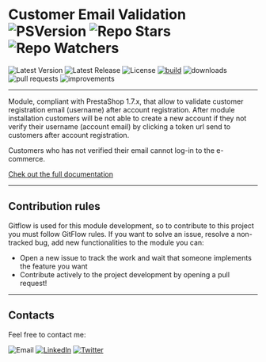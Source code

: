 # Customer Email Validation ![PSVersion](https://img.shields.io/badge/-1.7.x-informational?style=flat&logo=PrestaShop) ![Repo Stars](https://img.shields.io/github/stars/CastoGraziano/customer_email_validation) ![Repo Watchers](https://img.shields.io/github/watchers/CastoGraziano/customer_email_validation)

![Latest Version](https://img.shields.io/github/v/release/CastoGraziano/customer_email_validation?label=Version) ![Latest Release](https://img.shields.io/github/release-date/CastoGraziano/customer_email_validation?label=Latest%20Release)  ![License](https://img.shields.io/github/license/CastoGraziano/customer_email_validation) [![build](https://github.com/CastoGraziano/customer_email_validation/actions/workflows/build-release.yml/badge.svg)](https://github.com/CastoGraziano/customer_email_validation/actions/workflows/build-release.yml) ![downloads](https://img.shields.io/github/downloads/CastoGraziano/customer_email_validation/total?label=Downloads) ![pull requests](https://img.shields.io/github/issues-pr-raw/CastoGraziano/customer_email_validation?label=Open%20Pull%20Requests) ![improvements](https://img.shields.io/github/issues/CastoGraziano/customer_email_validation/improvements?label=Improvements)

---

Module, compliant with PrestaShop 1.7.x, that allow to validate customer registration email (username) after account registration.
After module installation customers will be not able to create a new account if they not verify their username (account email) by clicking a token url send to customers after account registration.

Customers who has not verified their email cannot log-in to the e-commerce.

[Chek out the full documentation](https://castograziano.github.io/customer_email_validation/)

---

## Contribution rules

Gitflow is used for this module development, so to contribute to this project you must follow GitFlow rules.
If you want to solve an issue, resolve a non-tracked bug, add new functionalities to the module you can:

- Open a new issue to track the work and wait that someone implements the feature you want
- Contribute actively to the project development by opening a pull request!

---

## Contacts



Feel free to contact me:

![Email](https://img.shields.io/badge/Email-graziano.casto@outlook.com-informational?style=flat&logo=Mail.ru)
[![LinkedIn](https://img.shields.io/badge/LinkedIn-Casto%20Graziano-informational?style=flat&logo=LinkedIn)](www.linkedin.com/in/graziano-casto-503b6817a)
[![Twitter](https://img.shields.io/badge/Twitter-@grazdev_-informational?style=flat&logo=Twitter)](https://twitter.com/grazdev_)
